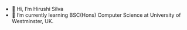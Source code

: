 - 👋 Hi, I’m Hirushi Silva
- 🌱 I’m currently learning BSC(Hons) Computer Science at University of Westminster, UK.
  

<!---
hirushi24/hirushi24 is a ✨ special ✨ repository because its `README.md` (this file) appears on your GitHub profile.
You can click the Preview link to take a look at your changes.
--->
